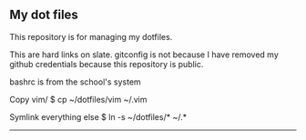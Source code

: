 
## My dot files
This repository is for managing my dotfiles.

This are hard links on slate. gitconfig is not because I have removed my github credentials because this repository is public.

bashrc is from the school's system

Copy vim/
    $ cp ~/dotfiles/vim ~/.vim

Symlink everything else
    $ ln -s ~/dotfiles/* ~/.*

***
